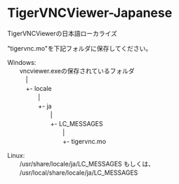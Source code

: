 # TigerVNCViewer-Japanese
TigerVNCViewerの日本語ローカライズ  

"tigervnc.mo"を下記フォルダに保存してください。  

Windows:  
　　vncviewer.exeの保存されているフォルダ  
　　　|  
　　　+- locale  
　　　　　|  
　　　　　+- ja  
　　　　　　　|  
　　　　　　　+- LC_MESSAGES  
　　　　　　　　　|  
　　　　　　　　　+- tigervnc.mo  

Linux:  
　　/usr/share/locale/ja/LC_MESSAGES もしくは、  
　　/usr/local/share/locale/ja/LC_MESSAGES  

